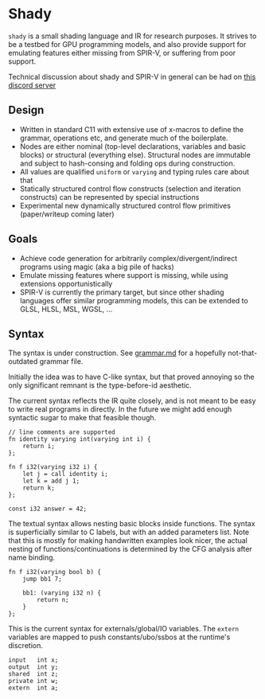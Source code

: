 # Shady

`shady` is a small shading language and IR for research purposes. It strives to be a testbed for GPU programming models, and also provide support for emulating features either missing from SPIR-V, or suffering from poor support.

Technical discussion about shady and SPIR-V in general can be had on [this discord server](https://twitter.com/gobrosse/status/1441323225128968197)

## Design

 * Written in standard C11 with extensive use of x-macros to define the grammar, operations etc, and generate much of the boilerplate.
 * Nodes are either nominal (top-level declarations, variables and basic blocks) or structural (everything else). Structural nodes are immutable and subject to hash-consing and folding ops during construction.
 * All values are qualified `uniform` or `varying` and typing rules care about that
 * Statically structured control flow constructs (selection and iteration constructs) can be represented by special instructions
 * Experimental new dynamically structured control flow primitives (paper/writeup coming later)

## Goals

 * Achieve code generation for arbitrarily complex/divergent/indirect programs using magic (aka a big pile of hacks)
 * Emulate missing features where support is missing, while using extensions opportunistically
 * SPIR-V is currently the primary target, but since other shading languages offer similar programming models, this can be extended to GLSL, HLSL, MSL, WGSL, ...

## Syntax

The syntax is under construction. See [grammar.md](grammar.md) for a hopefully not-that-outdated grammar file.

Initially the idea was to have C-like syntax, but that proved annoying so the only significant remnant is the type-before-id aesthetic.

The current syntax reflects the IR quite closely, and is not meant to be easy to write real programs in directly. In the future we might add enough syntactic sugar to make that feasible though.

```
// line comments are supported
fn identity varying int(varying int i) {
    return i;
};

fn f i32(varying i32 i) {
    let j = call identity i;
    let k = add j 1;
    return k;
};

const i32 answer = 42;
```

The textual syntax allows nesting basic blocks inside functions. The syntax is superficially similar to C labels, but with an added parameters list. Note that this is mostly for making handwritten examples look nicer, the actual nesting of functions/continuations is determined by the CFG analysis after name binding.

```
fn f i32(varying bool b) {
    jump bb1 7;

    bb1: (varying i32 n) {
        return n;
    }
};
```

This is the current syntax for externals/global/IO variables. The `extern` variables are mapped to push constants/ubo/ssbos at the runtime's discretion.

```
input   int x;
output  int y;
shared  int z;
private int w;
extern  int a;
```